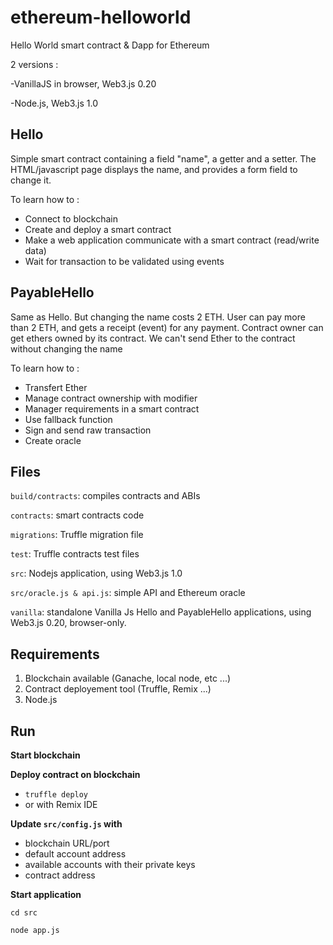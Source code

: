 # ethereum-helloworld
Hello World smart contract & Dapp for Ethereum

2 versions :

-VanillaJS in browser, Web3.js 0.20

-Node.js, Web3.js 1.0

## Hello

Simple smart contract containing a field "name", a getter and a setter.
The HTML/javascript page displays the name, and provides a form field to change it.

To learn how to :
- Connect to blockchain
- Create and deploy a smart contract
- Make a web application communicate with a smart contract (read/write data)
- Wait for transaction to be validated using events


## PayableHello

Same as Hello. But changing the name costs 2 ETH.
User can pay more than 2 ETH, and gets a receipt (event) for any payment.
Contract owner can get ethers owned by its contract.
We can't send Ether to the contract without changing the name

To learn how to :
- Transfert Ether
- Manage contract ownership with modifier
- Manager requirements in a smart contract
- Use fallback function
- Sign and send raw transaction
- Create oracle


## Files
``build/contracts``: compiles contracts and ABIs

``contracts``: smart contracts code

``migrations``: Truffle migration file

``test``: Truffle contracts test files

``src``: Nodejs application, using Web3.js 1.0

``src/oracle.js & api.js``: simple API and Ethereum oracle

``vanilla``: standalone Vanilla Js Hello and PayableHello applications, using Web3.js 0.20, browser-only.


## Requirements
1. Blockchain available (Ganache, local node, etc ...)
2. Contract deployement tool (Truffle, Remix ...)
3. Node.js


## Run
**Start blockchain**

**Deploy contract on blockchain**
- ``truffle deploy`` 
- or with Remix IDE

**Update ``src/config.js`` with**
 - blockchain URL/port
 - default account address
 - available accounts with their private keys
 - contract address
 
**Start application** 

``cd src``

``node app.js``
 

